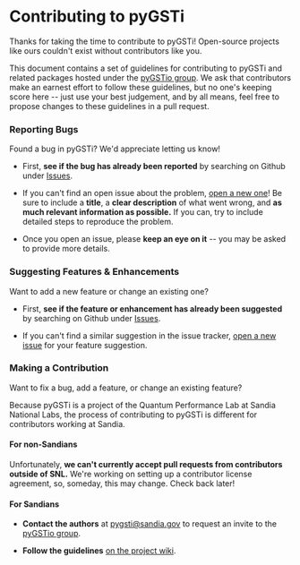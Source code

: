 # Contributing to pyGSTi

Thanks for taking the time to contribute to pyGSTi! Open-source
projects like ours couldn't exist without contributors like you.

This document contains a set of guidelines for contributing to pyGSTi
and related packages hosted under the [pyGSTio group][pygstio]. We ask
that contributors make an earnest effort to follow these guidelines,
but no one's keeping score here -- just use your best judgement, and
by all means, feel free to propose changes to these guidelines in a
pull request.

### Reporting Bugs

Found a bug in pyGSTi? We'd appreciate letting us know!

* First, **see if the bug has already been reported** by searching on
  Github under [Issues][issues].

* If you can't find an open issue about the problem,
  [open a new one][issues:new]! Be sure to include a **title**, a
  **clear description** of what went wrong, and **as much relevant
  information as possible.** If you can, try to include detailed steps
  to reproduce the problem.

* Once you open an issue, please **keep an eye on it** -- you may be
  asked to provide more details.

### Suggesting Features & Enhancements

Want to add a new feature or change an existing one?

* First, **see if the feature or enhancement has already been
  suggested** by searching on Github under [Issues][issues].

* If you can't find a similar suggestion in the issue tracker,
  [open a new issue][issues:new] for your feature suggestion.

### Making a Contribution

Want to fix a bug, add a feature, or change an existing feature?

Because pyGSTi is a project of the Quantum Performance Lab at Sandia
National Labs, the process of contributing to pyGSTi is different for
contributors working at Sandia.

#### For non-Sandians

Unfortunately, **we can't currently accept pull requests from
contributors outside of SNL.** We're working on setting up a
contributor license agreement, so, someday, this may change. Check
back later!

#### For Sandians

* **Contact the authors** at [pygsti@sandia.gov][email] to
  request an invite to the [pyGSTio group][pygstio].

* **Follow the guidelines** [on the project wiki][contributing].

[contributing]: /pyGSTio/pyGSTi/wiki/Contributing
[email]: mailto:pygsti@sandia.gov
[issues:new]: /pyGSTio/pyGSTi/issues/new
[issues]: /pyGSTio/pyGSTi/issues
[pygstio]: /pyGSTio
